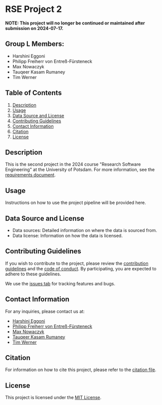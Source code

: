 # RSE Project 2

**NOTE: This project will no longer be continued or maintained after submission on 2024-07-17.**

## Group L Members:
- Harshini Eggoni
- Philipp Freiherr von Entreß-Fürsteneck
- Max Nowaczyk
- Tauqeer Kasam Rumaney
- Tim Werner

## Table of Contents
1. [Description](#description)
1. [Usage](#usage)
1. [Data Source and License](#data-source-and-license)
1. [Contributing Guidelines](#contributing-guidelines)
1. [Contact Information](#contact-information)
1. [Citation](#citation)
1. [License](#license)

## Description
This is the second project in the 2024 course "Research Software Engineering" at the University of Potsdam. For more information, see the [requirements document](docs/requirements.md).

## Usage
Instructions on how to use the project pipeline will be provided here.

## Data Source and License
- Data sources: Detailed information on where the data is sourced from.
- Data license: Information on how the data is licensed.

## Contributing Guidelines
If you wish to contribute to the project, please review the [contribution guidelines](CONTRIBUTING.md) and the [code of conduct](CONDUCT.md). By participating, you are expected to adhere to these guidelines.

We use the [issues tab](https://gitup.uni-potsdam.de/werner10/rse24_project-two/-/issues) for tracking features and bugs.

## Contact Information
For any inquiries, please contact us at:
- [Harshini Eggoni](mailto:eggoni@uni-potsdam.de)
- [Philipp Freiherr von Entreß-Fürsteneck](mailto:entressfue@uni-potsdam.de)
- [Max Nowaczyk](mailto:nowaczyk@uni-potsdam.de)
- [Tauqeer Kasam Rumaney](mailto:rumaney@uni-potsdam.de)
- [Tim Werner](mailto:tim.werner@uni-potsdam.de)

## Citation
For information on how to cite this project, please refer to the [citation file](CITATION.cff).

## License
This project is licensed under the [MIT License](LICENSE).
